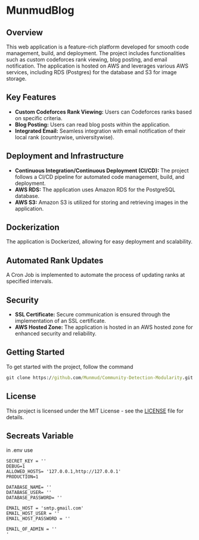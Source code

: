 # MunmudBlog

## Overview

This web application is a feature-rich platform developed for smooth code management, build, and deployment. The project includes functionalities such as custom codeforces rank viewing, blog posting, and email notification. The application is hosted on AWS and leverages various AWS services, including RDS (Postgres) for the database and S3 for image storage.

## Key Features

- **Custom Codeforces Rank Viewing:** Users can Codeforces ranks based on specific criteria.
- **Blog Posting:** Users can read blog posts within the application.
- **Integrated Email:** Seamless integration with email notification of their local rank (countrywise, universitywise).

## Deployment and Infrastructure

- **Continuous Integration/Continuous Deployment (CI/CD):** The project follows a CI/CD pipeline for automated code management, build, and deployment. 
- **AWS RDS:** The application uses Amazon RDS for the PostgreSQL database.
- **AWS S3:** Amazon S3 is utilized for storing and retrieving images in the application.

## Dockerization

The application is Dockerized, allowing for easy deployment and scalability.

## Automated Rank Updates

A Cron Job is implemented to automate the process of updating ranks at specified intervals.

## Security

- **SSL Certificate:** Secure communication is ensured through the implementation of an SSL certificate.
- **AWS Hosted Zone:** The application is hosted in an AWS hosted zone for enhanced security and reliability.

## Getting Started

To get started with the project, follow the command
```cmd
git clone https://github.com/Munmud/Community-Detection-Modularity.git
```

## License

This project is licensed under the MIT License - see the [LICENSE](LICENSE) file for details.


## Secreats Variable 
in .env use
```env
SECRET_KEY = ''
DEBUG=1
ALLOWED_HOSTS= '127.0.0.1,http://127.0.0.1' 
PRODUCTION=1

DATABASE_NAME= ''
DATABASE_USER= ''
DATABASE_PASSWORD= ''

EMAIL_HOST = 'smtp.gmail.com'
EMAIL_HOST_USER = ''
EMAIL_HOST_PASSWORD = ''

EMAIL_OF_ADMIN = ''
'
```
